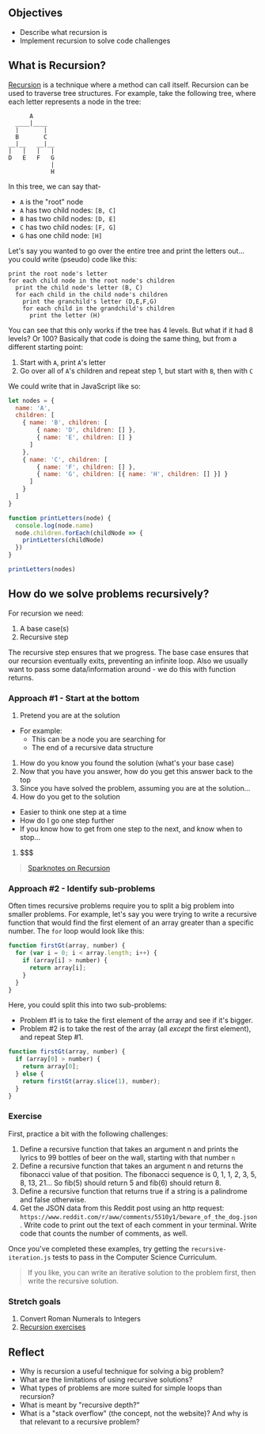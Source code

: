 ## Objectives

* Describe what recursion is
* Implement recursion to solve code challenges

## What is Recursion?

[Recursion](https://en.wikipedia.org/wiki/Recursion_(computer_science)) is a technique where a method can call itself. Recursion can be used to traverse tree structures. For example, take the following tree, where each letter represents a node in the tree:

```
      A
  ____|____
  |       |
  B       C
__|__   __|__
|   |   |   |
D   E   F   G
            |
            H
```

In this tree, we can say that-

* `A` is the "root" node
* `A` has two child nodes: `[B, C]`
* `B` has two child nodes: `[D, E]`
* `C` has two child nodes: `[F, G]`
* `G` has one child node:  `[H]`

Let's say you wanted to go over the entire tree and print the letters out... you could write (pseudo) code like this:

```
print the root node's letter
for each child node in the root node's children
  print the child node's letter (B, C)
  for each child in the child node's children
    print the granchild's letter (D,E,F,G)
    for each child in the grandchild's children
      print the letter (H)
```

You can see that this only works if the tree has 4 levels. But what if it had 8 levels? Or 100? Basically that code is doing the same thing, but from a different starting point:

1. Start with `A`, print `A`'s letter
1. Go over all of `A`'s children and repeat step 1, but start with `B`, then with `C`

We could write that in JavaScript like so:

```js
let nodes = {
  name: 'A',
  children: [
    { name: 'B', children: [
        { name: 'D', children: [] },
        { name: 'E', children: [] }
      ]
    },
    { name: 'C', children: [
        { name: 'F', children: [] },
        { name: 'G', children: [{ name: 'H', children: [] }] }
      ]
    }
  ]
}

function printLetters(node) {
  console.log(node.name)
  node.children.forEach(childNode => {
    printLetters(childNode)
  })
}

printLetters(nodes)
```

## How do we solve problems recursively?

For recursion we need:

1. A base case(s)
1. Recursive step

The recursive step ensures that we progress. The base case ensures that our recursion eventually exits, preventing an infinite loop. Also we usually want to pass some data/information around - we do this with function returns.

### Approach #1 - Start at the bottom

1. Pretend you are at the solution
  * For example:
    * This can be a node you are searching for
    * The end of a recursive data structure
1. How do you know you found the solution (what's your base case)
1. Now that you have you answer, how do you get this answer back to the top
1. Since you have solved the problem, assuming you are at the solution...
1. How do you get to the solution
  * Easier to think one step at a time
  * How do I go one step further
  * If you know how to get from one step to the next, and know when to stop...
1. $$$

> [Sparknotes on Recursion](http://www.sparknotes.com/cs/recursion/whatisrecursion/section1.rhtml)

### Approach #2 - Identify sub-problems

Often times recursive problems require you to split a big problem into smaller problems. For example, let's say you were trying to write a recursive function that would find the first element of an array greater than a specific number.  The `for` loop would look like this:

```js
function firstGt(array, number) {
  for (var i = 0; i < array.length; i++) {
    if (array[i] > number) {
      return array[i];
    }
  }
}
```

Here, you could split this into two sub-problems:

- Problem #1 is to take the first element of the array and see if it's bigger.  
- Problem #2 is to take the rest of the array (all _except_ the first element), and repeat Step #1.

```js
function firstGt(array, number) {
  if (array[0] > number) {
    return array[0];
  } else {
    return firstGt(array.slice(1), number);
  }
}
```

### Exercise

First, practice a bit with the following challenges:

1. Define a recursive function that takes an argument n and prints the lyrics to 99 bottles of beer on the wall, starting with that number `n`
1. Define a recursive function that takes an argument n and returns the fibonacci value of that position. The fibonacci sequence is 0, 1, 1, 2, 3, 5, 8, 13, 21... So fib(5) should return 5 and fib(6) should return 8.
1. Define a recursive function that returns true if a string is a palindrome and false otherwise.
1.  Get the JSON data from this Reddit post using an http request: `https://www.reddit.com/r/aww/comments/5510y1/beware_of_the_dog.json`.  Write code to print out the text of each comment in your terminal.  Write code that counts the number of comments, as well.

Once you've completed these examples, try getting the `recursive-iteration.js` tests to pass in the Computer Science Curriculum.

> If you like, you can write an iterative solution to the problem first, then write the recursive solution.

### Stretch goals

1. Convert Roman Numerals to Integers
1. [Recursion exercises](https://roman01la.github.io/recursion-exercises/)

## Reflect

* Why is recursion a useful technique for solving a big problem?
* What are the limitations of using recursive solutions?
* What types of problems are more suited for simple loops than recursion?
* What is meant by "recursive depth?"
* What is a "stack overflow" (the concept, not the website)? And why is that relevant to a recursive problem?
